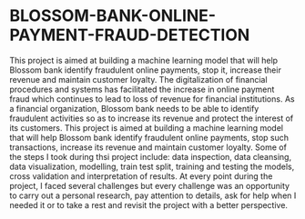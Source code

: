 # BLOSSOM-BANK-ONLINE-PAYMENT-FRAUD-DETECTION
This project is aimed at building a machine learning model that will help Blossom bank identify fraudulent online payments, stop it, increase their revenue and maintain customer loyalty.
The digitalization of financial procedures and systems has facilitated the increase in online payment fraud which continues to lead to loss of revenue for financial institutions. As a financial organization, Blossom bank needs to be able to identify fraudulent activities so as to increase its revenue and protect the interest of its customers. This project is aimed at building a machine learning model that will help Blossom bank identify fraudulent online payments, stop such transactions, increase its revenue and maintain customer loyalty.
Some of the steps I took during thsi project include: data inspection, data cleansing, data visualization, modelling, train test split, training and testing the models, cross validation and interpretation of results.
At every point during the project, I faced several challenges but every challenge was an opportunity to carry out a personal research, pay attention to details, ask for help when I needed it or to take a rest and revisit the project with a better perspective. 
